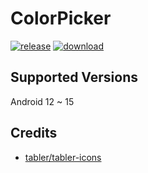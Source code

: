 # ColorPicker
[![release](https://img.shields.io/github/v/release/SanmerApps/ColorPicker?label=release&color=red)](https://github.com/SanmerApps/ColorPicker/releases) [![download](https://shields.io/github/downloads/SanmerApps/ColorPicker/total?label=download)](https://github.com/SanmerApps/ColorPicker/releases/latest)

## Supported Versions
Android 12 ~ 15

## Credits
 - [tabler/tabler-icons](https://github.com/tabler/tabler-icons.git)
